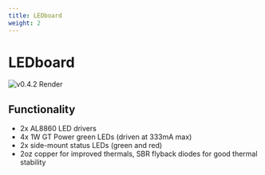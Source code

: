 ```yaml
---
title: LEDboard
weight: 2
---
```


# LEDboard

![v0.4.2 Render](gloworm-ledboard-v0.4.2.png)

## Functionality

* 2x AL8860 LED drivers
* 4x 1W GT Power green LEDs (driven at 333mA max)
* 2x side-mount status LEDs (green and red)
* 2oz copper for improved thermals, SBR flyback diodes for good thermal stability

